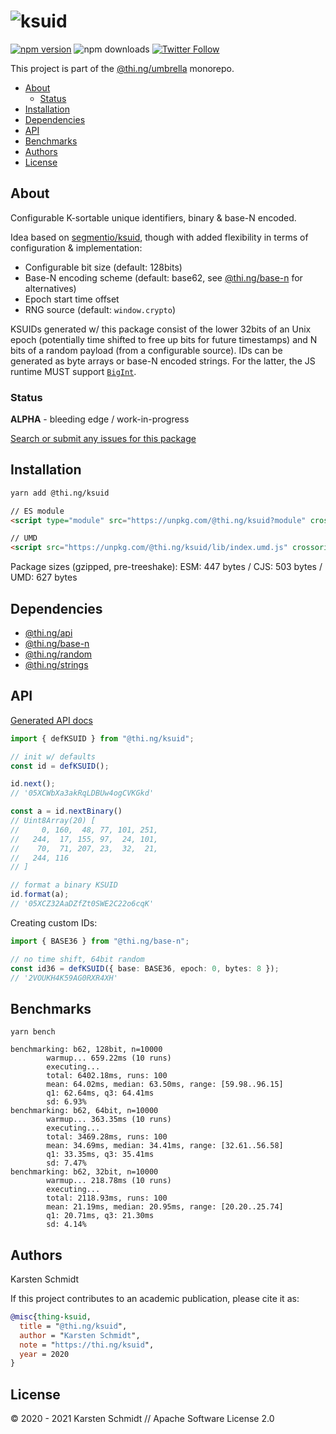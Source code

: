<!-- This file is generated - DO NOT EDIT! -->

# ![ksuid](https://media.thi.ng/umbrella/banners/thing-ksuid.svg?451df049)

[![npm version](https://img.shields.io/npm/v/@thi.ng/ksuid.svg)](https://www.npmjs.com/package/@thi.ng/ksuid)
![npm downloads](https://img.shields.io/npm/dm/@thi.ng/ksuid.svg)
[![Twitter Follow](https://img.shields.io/twitter/follow/thing_umbrella.svg?style=flat-square&label=twitter)](https://twitter.com/thing_umbrella)

This project is part of the
[@thi.ng/umbrella](https://github.com/thi-ng/umbrella/) monorepo.

- [About](#about)
  - [Status](#status)
- [Installation](#installation)
- [Dependencies](#dependencies)
- [API](#api)
- [Benchmarks](#benchmarks)
- [Authors](#authors)
- [License](#license)

## About

Configurable K-sortable unique identifiers, binary & base-N encoded.

Idea based on [segmentio/ksuid](https://github.com/segmentio/ksuid), though with
added flexibility in terms of configuration & implementation:

- Configurable bit size (default: 128bits)
- Base-N encoding scheme (default: base62, see
  [@thi.ng/base-n](https://github.com/thi-ng/umbrella/tree/develop/packages/base-n)
  for alternatives)
- Epoch start time offset
- RNG source (default: `window.crypto`)

KSUIDs generated w/ this package consist of the lower 32bits of an Unix epoch
(potentially time shifted to free up bits for future timestamps) and N bits of a
random payload (from a configurable source). IDs can be generated as byte arrays
or base-N encoded strings. For the latter, the JS runtime MUST support
[`BigInt`](https://developer.mozilla.org/en-US/docs/Web/JavaScript/Reference/Global_Objects/BigInt).

### Status

**ALPHA** - bleeding edge / work-in-progress

[Search or submit any issues for this package](https://github.com/thi-ng/umbrella/issues?q=%5Bksuid%5D+in%3Atitle)

## Installation

```bash
yarn add @thi.ng/ksuid
```

```html
// ES module
<script type="module" src="https://unpkg.com/@thi.ng/ksuid?module" crossorigin></script>

// UMD
<script src="https://unpkg.com/@thi.ng/ksuid/lib/index.umd.js" crossorigin></script>
```

Package sizes (gzipped, pre-treeshake): ESM: 447 bytes / CJS: 503 bytes / UMD: 627 bytes

## Dependencies

- [@thi.ng/api](https://github.com/thi-ng/umbrella/tree/develop/packages/api)
- [@thi.ng/base-n](https://github.com/thi-ng/umbrella/tree/develop/packages/base-n)
- [@thi.ng/random](https://github.com/thi-ng/umbrella/tree/develop/packages/random)
- [@thi.ng/strings](https://github.com/thi-ng/umbrella/tree/develop/packages/strings)

## API

[Generated API docs](https://docs.thi.ng/umbrella/ksuid/)

```ts
import { defKSUID } from "@thi.ng/ksuid";

// init w/ defaults
const id = defKSUID();

id.next();
// '05XCWbXa3akRqLDBUw4ogCVKGkd'

const a = id.nextBinary()
// Uint8Array(20) [
//     0, 160,  48, 77, 101, 251,
//   244,  17, 155, 97,  24, 101,
//    70,  71, 207, 23,  32,  21,
//   244, 116
// ]

// format a binary KSUID
id.format(a);
// '05XCZ32AaDZfZt0SWE2C22o6cqK'
```

Creating custom IDs:

```ts
import { BASE36 } from "@thi.ng/base-n";

// no time shift, 64bit random
const id36 = defKSUID({ base: BASE36, epoch: 0, bytes: 8 });
// '2VOUKH4K59AG0RXR4XH'
```

## Benchmarks

```text
yarn bench

benchmarking: b62, 128bit, n=10000
        warmup... 659.22ms (10 runs)
        executing...
        total: 6402.18ms, runs: 100
        mean: 64.02ms, median: 63.50ms, range: [59.98..96.15]
        q1: 62.64ms, q3: 64.41ms
        sd: 6.93%
benchmarking: b62, 64bit, n=10000
        warmup... 363.35ms (10 runs)
        executing...
        total: 3469.28ms, runs: 100
        mean: 34.69ms, median: 34.41ms, range: [32.61..56.58]
        q1: 33.35ms, q3: 35.41ms
        sd: 7.47%
benchmarking: b62, 32bit, n=10000
        warmup... 218.78ms (10 runs)
        executing...
        total: 2118.93ms, runs: 100
        mean: 21.19ms, median: 20.95ms, range: [20.20..25.74]
        q1: 20.71ms, q3: 21.30ms
        sd: 4.14%
```

## Authors

Karsten Schmidt

If this project contributes to an academic publication, please cite it as:

```bibtex
@misc{thing-ksuid,
  title = "@thi.ng/ksuid",
  author = "Karsten Schmidt",
  note = "https://thi.ng/ksuid",
  year = 2020
}
```

## License

&copy; 2020 - 2021 Karsten Schmidt // Apache Software License 2.0
